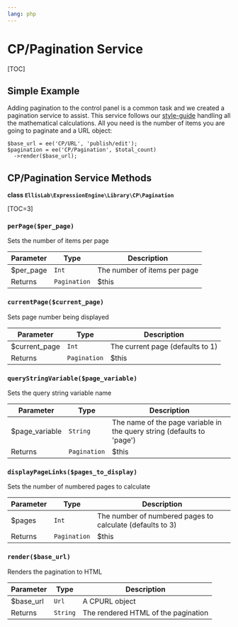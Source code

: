 ```yaml
---
lang: php
---
```


<!--
    This source file is part of the open source project
    ExpressionEngine User Guide (https://github.com/ExpressionEngine/ExpressionEngine-User-Guide)

    @link      https://expressionengine.com/
    @copyright Copyright (c) 2003-2020, Packet Tide, LLC (https://ellislab.com)
    @license   https://expressionengine.com/license Licensed under Apache License, Version 2.0
-->

# CP/Pagination Service

[TOC]

## Simple Example

Adding pagination to the control panel is a common task and we created a pagination service to assist. This service follows our [style-guide](https://ellislab.com/style-guide/c/listings#pagination) handling all the mathematical calculations. All you need is the number of items you are going to paginate and a URL object:

    $base_url = ee('CP/URL', 'publish/edit');
    $pagination = ee('CP/Pagination', $total_count)
      ->render($base_url);

## CP/Pagination Service Methods

**class `EllisLab\ExpressionEngine\Library\CP\Pagination`**

[TOC=3]

### `perPage($per_page)`

Sets the number of items per page

| Parameter  | Type         | Description                  |
| ---------- | ------------ | ---------------------------- |
| \$per_page | `Int`        | The number of items per page |
| Returns    | `Pagination` | \$this                       |

### `currentPage($current_page)`

Sets page number being displayed

| Parameter      | Type         | Description                      |
| -------------- | ------------ | -------------------------------- |
| \$current_page | `Int`        | The current page (defaults to 1) |
| Returns        | `Pagination` | \$this                           |

### `queryStringVariable($page_variable)`

Sets the query string variable name

| Parameter       | Type         | Description                                                            |
| --------------- | ------------ | ---------------------------------------------------------------------- |
| \$page_variable | `String`     | The name of the page variable in the query string (defaults to 'page') |
| Returns         | `Pagination` | \$this                                                                 |

### `displayPageLinks($pages_to_display)`

Sets the number of numbered pages to calculate

| Parameter | Type         | Description                                               |
| --------- | ------------ | --------------------------------------------------------- |
| \$pages   | `Int`        | The number of numbered pages to calculate (defaults to 3) |
| Returns   | `Pagination` | \$this                                                    |

### `render($base_url)`

Renders the pagination to HTML

| Parameter  | Type     | Description                         |
| ---------- | -------- | ----------------------------------- |
| \$base_url | `Url`    | A CPURL object                      |
| Returns    | `String` | The rendered HTML of the pagination |

